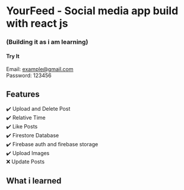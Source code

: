 # YourFeed - Social media app build with react js

### (Building it as i am learning)

#### Try It

Email: example@gmail.com  
Password: 123456

## Features

✔️ Upload and Delete Post  
✔️ Relative Time  
✔️ Like Posts  
✔️ Firestore Database  
✔️ Firebase auth and firebase storage  
✔️ Upload Images  
❌ Update Posts

## What i learned
